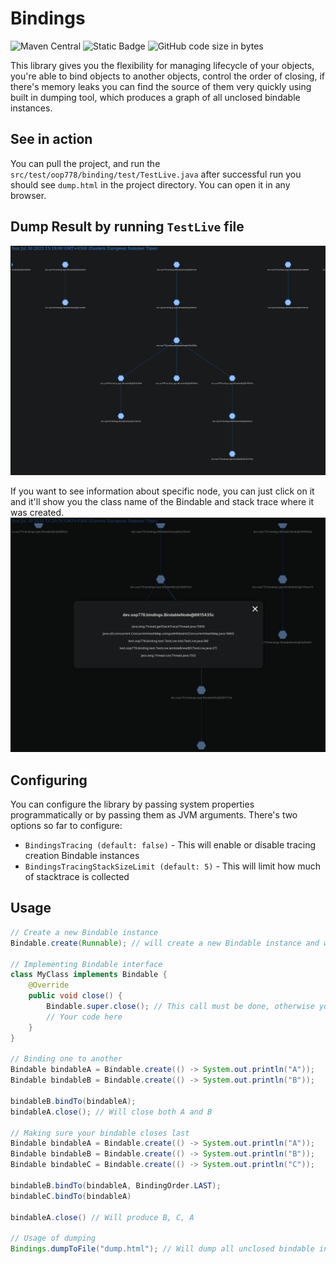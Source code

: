# Bindings
![Maven Central](https://img.shields.io/maven-central/v/dev.oop778/bindings)
![Static Badge](https://img.shields.io/badge/java_version-8--latest-brightgreen)
![GitHub code size in bytes](https://img.shields.io/github/languages/code-size/OOP-778/bindings)


This library gives you the flexibility for managing lifecycle of your objects, you're able to bind objects to another objects, control the order of closing, if there's memory leaks you can find the source of them very quickly using built in dumping tool, which produces a graph of all unclosed bindable instances.

## See in action
You can pull the project, and run the `src/test/oop778/binding/test/TestLive.java` after successful run you should see `dump.html` in the 
project directory. You can open it in any browser.

## Dump Result by running `TestLive` file
![Graph](img/graph_example.png)

If you want to see information about specific node, you can just click on it and it'll show you the class name of the Bindable and stack 
trace where it was created.
![Popup](img/popup.png)

## Configuring
You can configure the library by passing system properties programmatically or by passing them as JVM arguments.
There's two options so far to configure:
- `BindingsTracing (default: false)` - This will enable or disable tracing creation Bindable instances
- `BindingsTracingStackSizeLimit (default: 5)` - This will limit how much of stacktrace is collected

## Usage
```java
// Create a new Bindable instance
Bindable.create(Runnable); // will create a new Bindable instance and will call your runnable once closed

// Implementing Bindable interface
class MyClass implements Bindable {
    @Override
    public void close() {
        Bindable.super.close(); // This call must be done, otherwise you'll get a memory leak
        // Your code here
    }
}

// Binding one to another
Bindable bindableA = Bindable.create(() -> System.out.println("A"));
Bindable bindableB = Bindable.create(() -> System.out.println("B"));

bindableB.bindTo(bindableA);
bindableA.close(); // Will close both A and B

// Making sure your bindable closes last
Bindable bindableA = Bindable.create(() -> System.out.println("A"));
Bindable bindableB = Bindable.create(() -> System.out.println("B"));
Bindable bindableC = Bindable.create(() -> System.out.println("C"));

bindableB.bindTo(bindableA, BindingOrder.LAST);
bindableC.bindTo(bindableA)

bindableA.close() // Will produce B, C, A

// Usage of dumping
Bindings.dumpToFile("dump.html"); // Will dump all unclosed bindable instances to the file
```
